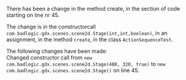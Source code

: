 There has been a change in the method create, in the section of code starting on line nr 45.
  
The change is in the constructorcall ```com.badlogic.gdx.scenes.scene2d.Stage(int,int,boolean)```, in an assignment, in the method ```create```, in the class ```ActionSequenceTest```.
  
The following changes have been made:  
Changed constructor call from ```new com.badlogic.gdx.scenes.scene2d.Stage(480, 320, true)``` to ```new com.badlogic.gdx.scenes.scene2d.Stage()``` on line 45.  
